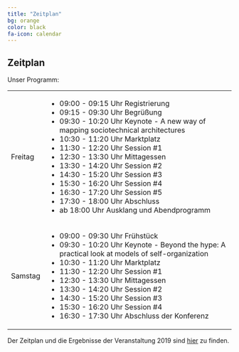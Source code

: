 ```yaml
---
title: "Zeitplan"
bg: orange
color: black
fa-icon: calendar
---
```


## Zeitplan

Unser Programm:
<table class="schedule">
    <tr>
        <td class="day">Freitag</td>
        <td>
            <ul>
                <li>09:00 - 09:15 Uhr Registrierung</li>
                <li>09:15 - 09:30 Uhr Begrüßung</li>
                <li>09:30 - 10:20 Uhr Keynote - A new way of mapping sociotechnical architectures</li>
                <li>10:30 - 11:20 Uhr Marktplatz</li>
                <li>11:30 - 12:20 Uhr Session #1</li>
                <li>12:30 - 13:30 Uhr Mittagessen</li>
                <li>13:30 - 14:20 Uhr Session #2</li>
                <li>14:30 - 15:20 Uhr Session #3</li>
                <li>15:30 - 16:20 Uhr Session #4</li>
                <li>16:30 - 17:20 Uhr Session #5</li>
                <li>17:30 - 18:00 Uhr Abschluss</li>
                <li>ab 18:00 Uhr Ausklang und Abendprogramm</li>
            </ul>
        </td>
    </tr>
    <tr>
        <td class="day">Samstag</td>
        <td>
            <ul>
                <li>09:00 - 09:30 Uhr Frühstück</li>
                <li>09:30 - 10:20 Uhr Keynote - Beyond the hype: A practical look at models of self-organization</li>
                <li>10:30 - 11:20 Uhr Marktplatz</li>
                <li>11:30 - 12:20 Uhr Session #1</li>
                <li>12:30 - 13:30 Uhr Mittagessen</li>
                <li>13:30 - 14:20 Uhr Session #2</li>
                <li>14:30 - 15:20 Uhr Session #3</li>
                <li>15:30 - 16:20 Uhr Session #4</li>
                <li>16:30 - 17:30 Uhr Abschluss der Konferenz</li>
            </ul>
        </td>
    </tr>
</table>

Der Zeitplan und die Ergebnisse der Veranstaltung 2019 sind <a href="schedule_2019">hier</a> zu finden.
